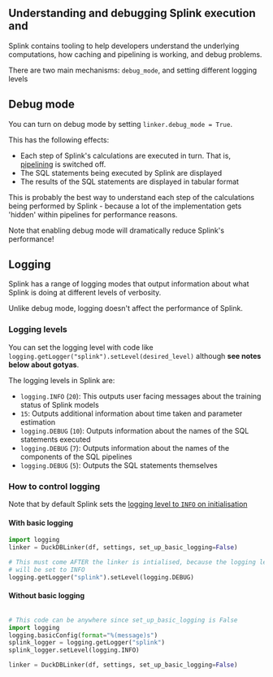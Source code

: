 ## Understanding and debugging Splink execution and

Splink contains tooling to help developers understand the underlying computations, how caching and pipelining is working, and debug problems.

There are two main mechanisms: `debug_mode`, and setting different logging levels

## Debug mode

You can turn on debug mode by setting `linker.debug_mode = True`.

This has the following effects:

- Each step of Splink's calculations are executed in turn. That is, [pipelining](https://moj-analytical-services.github.io/splink/dev_guides/caching.html) is switched off.
- The SQL statements being executed by Splink are displayed
- The results of the SQL statements are displayed in tabular format

This is probably the best way to understand each step of the calculations being performed by Splink - because a lot of the implementation gets 'hidden' within pipelines for performance reasons.

Note that enabling debug mode will dramatically reduce Splink's performance!

## Logging

Splink has a range of logging modes that output information about what Splink is doing at different levels of verbosity.

Unlike debug mode, logging doesn't affect the performance of Splink.

### Logging levels

You can set the logging level with code like `logging.getLogger("splink").setLevel(desired_level)` although **see notes below about gotyas**.

The logging levels in Splink are:

- `logging.INFO` (`20`): This outputs user facing messages about the training status of Splink models
- `15`: Outputs additional information about time taken and parameter estimation
- `logging.DEBUG` (`10`): Outputs information about the names of the SQL statements executed
- `logging.DEBUG` (`7`): Outputs information about the names of the components of the SQL pipelines
- `logging.DEBUG` (`5`): Outputs the SQL statements themselves

### How to control logging

Note that by default Splink sets the [logging level to `INFO` on initialisation](https://github.com/moj-analytical-services/splink/blob/44304126acf3a3292810f1bc209f644e3691ee3a/splink/linker.py#L135)

#### With basic logging

```python
import logging
linker = DuckDBLinker(df, settings, set_up_basic_logging=False)

# This must come AFTER the linker is intialised, because the logging level
# will be set to INFO
logging.getLogger("splink").setLevel(logging.DEBUG)
```

#### Without basic logging

```python

# This code can be anywhere since set_up_basic_logging is False
import logging
logging.basicConfig(format="%(message)s")
splink_logger = logging.getLogger("splink")
splink_logger.setLevel(logging.INFO)

linker = DuckDBLinker(df, settings, set_up_basic_logging=False)
```
